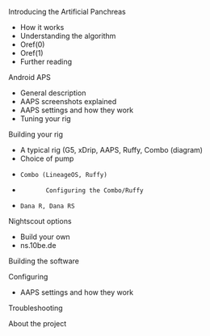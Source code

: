Introducing the Artificial Panchreas
 *	How it works
 *	Understanding the algorithm
  *	Oref(0) 
  *	Oref(1)
 *	Further reading
	
Android APS
 *	General description
 *	AAPS screenshots explained
 *	AAPS settings and how they work
 *	Tuning your rig
	
Building your rig
 *	A typical rig (G5, xDrip, AAPS, Ruffy, Combo (diagram)
 *	Choice of pump
  *		Combo (LineageOS, Ruffy)
   *			Configuring the Combo/Ruffy
  *		Dana R, Dana RS
Nightscout options
 *	Build your own
 *	ns.10be.de
		
Building the software

Configuring
 *	AAPS settings and how they work

Troubleshooting

About the project
